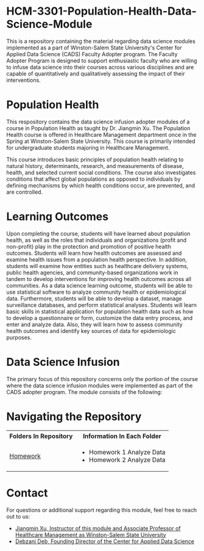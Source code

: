 # HCM-3301-Population-Health-Data-Science-Module
This is a repository containing the material regarding data science modules implemented as a part of Winston-Salem State University's Center for Applied Data Science (CADS) Faculty Adopter program. The Faculty Adopter Program is designed to support enthusiastic faculty who are willing to infuse data science into their courses across various disciplines and are capable of quantitatively and qualitatively assessing the impact of their interventions.

# Population Health
This respository contains the data science infusion adopter modules of a course in Population Health as taught by Dr. Jiangmin Xu. The Population Health course is offered in Healthcare Management department once in the Spring at Winston-Salem State University. This course is primarily intended for undergraduate students majoring in Healthcare Management.

This course introduces basic principles of population health relating to natural history, determinants, research, and measurements of disease, health, and selected current social conditions. The course also investigates conditions that affect global populations as opposed to individuals by defining mechanisms by which health conditions occur, are prevented, and are controlled.

# Learning Outcomes
Upon completing the course, students will have learned about population health, as well as the roles that individuals and organizations (profit and non-profit) play in the protection and promotion of positive health outcomes. Students will learn how health outcomes are assessed and examine health issues from a population health perspective. In addition, students will examine how entities such as healthcare deliviery systems, public health agencies, and community-based organizations work in tandem to develop interventions for improving health outcomes across all communities. As a data science learning outcome, students will be able to use statistical software to analyze community health or epidemiological data. Furthermore, students will be able to develop a dataset, manage surveillance databases, and perform statistical analyses. Students will learn basic skills in statistical application for population health data such as how to develop a questionnaire or form, customize the data entry process, and enter and analyze data. Also, they will learn how to assess community health outcomes and identify key sources of data for epidemiologic purposes.

# Data Science Infusion
The primary focus of this repository concerns only the portion of the course where the data science infusion modules were implemented as part of the CADS adopter program. The module consists of the following:

# Navigating the Repository
<table>
  <tbody>
    <tr>
      <th>Folders In Repository</th>
      <th>Information In Each Folder</th>
    </tr>
    <tr>
      <td><a href="https://github.com/BrixxPanlaqui/HCM-3301-Population-Health-Data-Science-Module/tree/main/Homework">Homework</a></td>
      <td>
        <ul>
          <li>Homework 1 Analyze Data</li>
          <li>Homework 2 Analyze Data</li>
        </ul>
      </td>
    </tr>
  </tbody>
</table>

# Contact
For questions or additional support regarding this module, feel free to reach out to us:
- [Jiangmin Xu, Instructor of this module and Associate Professor of Healthcare Management as Winston-Salem State University](mailto:xuji@wssu.edu)
- [Debzani Deb, Founding Director of the Center for Applied Data Science](mailto:debd@wssu.edu)
